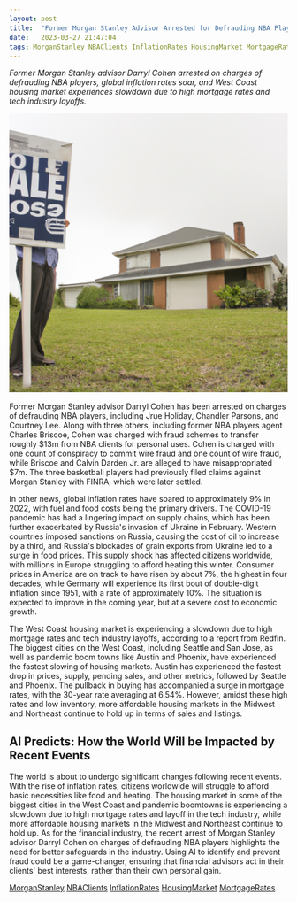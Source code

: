 ```yaml
---
layout: post
title:  "Former Morgan Stanley Advisor Arrested for Defrauding NBA Players, Global Inflation Rates Soar, and West Coast Housing Market Slows"
date:   2023-03-27 21:47:04 
tags: MorganStanley NBAClients InflationRates HousingMarket MortgageRates
---
```

*Former Morgan Stanley advisor Darryl Cohen arrested on charges of defrauding NBA players, global inflation rates soar, and West Coast housing market experiences slowdown due to high mortgage rates and tech industry layoffs.*

![A house for sale with a 'For Sale' sign in the yard, with a grey sky in the background and a person looking sad in the foreground.](/assets/ce4cabf9-c657-4df1-a800-e993d2c62860.jpg "Former Morgan Stanley Advisor Arrested for Defrauding NBA Players, Global Inflation Rates Soar, and West Coast Housing Market Slows")
 
Former Morgan Stanley advisor Darryl Cohen has been arrested on charges of defrauding NBA players, including Jrue Holiday, Chandler Parsons, and Courtney Lee. Along with three others, including former NBA players agent Charles Briscoe, Cohen was charged with fraud schemes to transfer roughly $13m from NBA clients for personal uses. Cohen is charged with one count of conspiracy to commit wire fraud and one count of wire fraud, while Briscoe and Calvin Darden Jr. are alleged to have misappropriated $7m. The three basketball players had previously filed claims against Morgan Stanley with FINRA, which were later settled.

In other news, global inflation rates have soared to approximately 9% in 2022, with fuel and food costs being the primary drivers. The COVID-19 pandemic has had a lingering impact on supply chains, which has been further exacerbated by Russia's invasion of Ukraine in February. Western countries imposed sanctions on Russia, causing the cost of oil to increase by a third, and Russia's blockades of grain exports from Ukraine led to a surge in food prices. This supply shock has affected citizens worldwide, with millions in Europe struggling to afford heating this winter. Consumer prices in America are on track to have risen by about 7%, the highest in four decades, while Germany will experience its first bout of double-digit inflation since 1951, with a rate of approximately 10%. The situation is expected to improve in the coming year, but at a severe cost to economic growth.

The West Coast housing market is experiencing a slowdown due to high mortgage rates and tech industry layoffs, according to a report from Redfin. The biggest cities on the West Coast, including Seattle and San Jose, as well as pandemic boom towns like Austin and Phoenix, have experienced the fastest slowing of housing markets. Austin has experienced the fastest drop in prices, supply, pending sales, and other metrics, followed by Seattle and Phoenix. The pullback in buying has accompanied a surge in mortgage rates, with the 30-year rate averaging at 6.54%. However, amidst these high rates and low inventory, more affordable housing markets in the Midwest and Northeast continue to hold up in terms of sales and listings.

## AI Predicts: How the World Will be Impacted by Recent Events
The world is about to undergo significant changes following recent events. With the rise of inflation rates, citizens worldwide will struggle to afford basic necessities like food and heating. The housing market in some of the biggest cities in the West Coast and pandemic boomtowns is experiencing a slowdown due to high mortgage rates and layoff in the tech industry, while more affordable housing markets in the Midwest and Northeast continue to hold up. As for the financial industry, the recent arrest of Morgan Stanley advisor Darryl Cohen on charges of defrauding NBA players highlights the need for better safeguards in the industry. Using AI to identify and prevent fraud could be a game-changer, ensuring that financial advisors act in their clients' best interests, rather than their own personal gain.

[MorganStanley](/tags/MorganStanley) [NBAClients](/tags/NBAClients) [InflationRates](/tags/InflationRates) [HousingMarket](/tags/HousingMarket) [MortgageRates](/tags/MortgageRates)